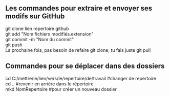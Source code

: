 ## Les commandes pour extraire et envoyer ses modifs sur GitHub
git clone lien repertoire github \
git add "Nom fichiers modifiés.extension" \
git commit -m "Nom du commit" \
git push \
La prochaine fois, pas besoin de refaire git clone, tu fais juste git pull

## Commandes pour se déplacer dans des dossiers
cd C:/mettre/le/lien/vers/le/repertoire/de/travail #changer de repertoire \
cd .. #revenir en arrière dans le répertoire \
mkd NomRepertoire #pour créer un nouveau dossier

